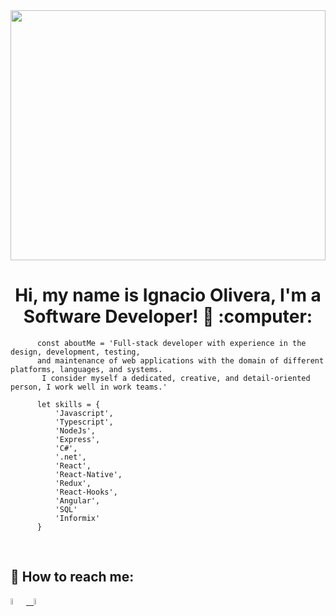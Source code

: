 <img width='100%' height='400px' src='https://steamuserimages-a.akamaihd.net/ugc/959716467390461639/225CC48D4506774DC96356B9ACCA2CBB65B1CF2D/?imw=637&imh=358&ima=fit&impolicy=Letterbox&imcolor=%23000000&letterbox=true'/>
<h1 align="center"> Hi, my name is Ignacio Olivera, I'm a Software Developer! 👋 :computer: </h1>


```      
      const aboutMe = 'Full-stack developer with experience in the design, development, testing,
      and maintenance of web applications with the domain of different platforms, languages, and systems.
       I consider myself a dedicated, creative, and detail-oriented person, I work well in work teams.'

      let skills = {
          'Javascript',
          'Typescript',
          'NodeJs',
          'Express',
          'C#',
          '.net',
          'React',
          'React-Native',
          'Redux',
          'React-Hooks',
          'Angular',
          'SQL'
          'Informix'
      }
```
      
 &nbsp;
## :paperclip: How to reach me:
<span >
<a href="https://www.linkedin.com/in/ignacio-olivera-3942461a2/" ><img width="5%" src="https://cdn-icons-png.flaticon.com/512/174/174857.png"> &nbsp;
<a href="mailto:oliveraignacio02@gmail.com" ><img width="5%" src="https://cdn.icon-icons.com/icons2/2631/PNG/512/gmail_new_logo_icon_159149.png">
</span>
